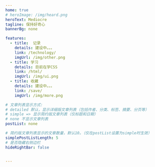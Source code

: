 ```yaml
---
home: true
# heroImage: /img/heard.png
heroText: Mediocre
tagline: 保持好奇心
bannerBg: none

features:
  - title:  记录
    details: 建设中。。。
    link: /technology/
    imgUrl: /img/other.png
  - title: 学习
    details: 目前在学CSS
    link: /html/
    imgUrl: /img/ui.png
  - title: 收藏
    details: 建设中。。。
    link: /save/
    imgUrl: /img/more.png

# 文章列表显示方式: 
# detailed 默认，显示详细版文章列表（包括作者、分类、标签、摘要、分页等）
# simple => 显示简约版文章列表（仅标题和日期）
# none 不显示文章列表
postList: none

# 简约版文章列表显示的文章数量，默认10。（仅在postList设置为simple时生效）
simplePostListLength: 5 
# 是否隐藏右侧边栏
hideRightBar: false


---
```



